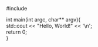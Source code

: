 #include <iostream>

int main(int argc, char** argv){  
  std::cout << "Hello, World!" << '\n';  
  return 0;  
}
 
